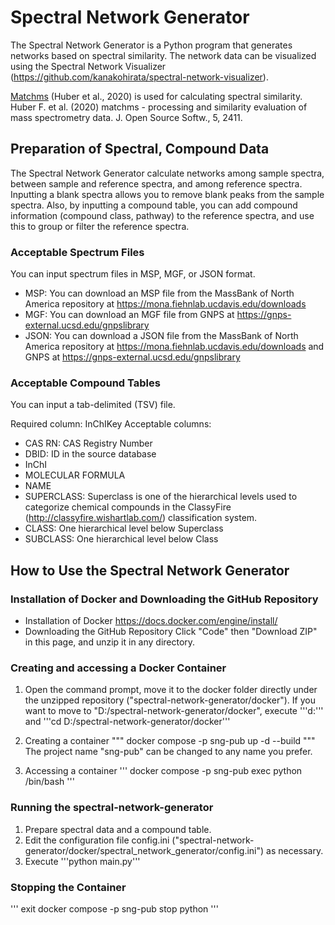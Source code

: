 # Spectral Network Generator
The Spectral Network Generator is a Python program that generates networks based on spectral similarity. The network data can be visualized using the Spectral Network Visualizer (https://github.com/kanakohirata/spectral-network-visualizer).

[Matchms](https://github.com/matchms/matchms) (Huber et al., 2020) is used for calculating spectral similarity.
Huber F. et al.  (2020) matchms - processing and similarity evaluation of mass spectrometry data. J. Open Source Softw., 5, 2411.

## Preparation of Spectral, Compound Data
The Spectral Network Generator calculate networks among sample spectra, between sample and reference spectra, and among reference spectra. Inputting a blank spectra allows you to remove blank peaks from the sample spectra.
Also, by inputting a compound table, you can add compound information (compound class, pathway) to the reference spectra, and use this to group or filter the reference spectra.

### Acceptable Spectrum Files
You can input spectrum files in MSP, MGF, or JSON format.

- MSP: You can download an MSP file from the MassBank of North America repository at https://mona.fiehnlab.ucdavis.edu/downloads
- MGF: You can download an MGF file from GNPS at https://gnps-external.ucsd.edu/gnpslibrary
- JSON: You can download a JSON file from the MassBank of North America repository at https://mona.fiehnlab.ucdavis.edu/downloads and GNPS at https://gnps-external.ucsd.edu/gnpslibrary

### Acceptable Compound Tables
You can input a tab-delimited (TSV) file.

Required column: InChIKey
Acceptable columns:
- CAS RN: CAS Registry Number
- DBID: ID in the source database
- InChI
- MOLECULAR FORMULA
- NAME
- SUPERCLASS: Superclass is one of the hierarchical levels used to categorize chemical compounds in the ClassyFire (http://classyfire.wishartlab.com/) classification system.
- CLASS: One hierarchical level below Superclass
- SUBCLASS: One hierarchical level below Class

## How to Use the Spectral Network Generator
### Installation of Docker and Downloading the GitHub Repository
- Installation of Docker
  https://docs.docker.com/engine/install/
- Downloading the GitHub Repository
  Click "Code" then "Download ZIP" in this page, and unzip it in any directory.

### Creating and accessing a Docker Container
1. Open the command prompt, move it to the docker folder directly under the unzipped repository ("spectral-network-generator/docker").
    If you want to move to "D:/spectral-network-generator/docker", execute '''d:''' and '''cd D:/spectral-network-generator/docker'''

2. Creating a container
   """
   docker compose -p sng-pub up -d --build
   """
   The project name "sng-pub" can be changed to any name you prefer.

3. Accessing a container
   '''
   docker compose -p sng-pub exec python /bin/bash
   '''

### Running the spectral-network-generator
1. Prepare spectral data and a compound table.
2. Edit the configuration file config.ini ("spectral-network-generator/docker/spectral_network_generator/config.ini") as necessary.
3. Execute '''python main.py'''

### Stopping the Container
'''
exit
docker compose -p sng-pub stop python
'''
 
